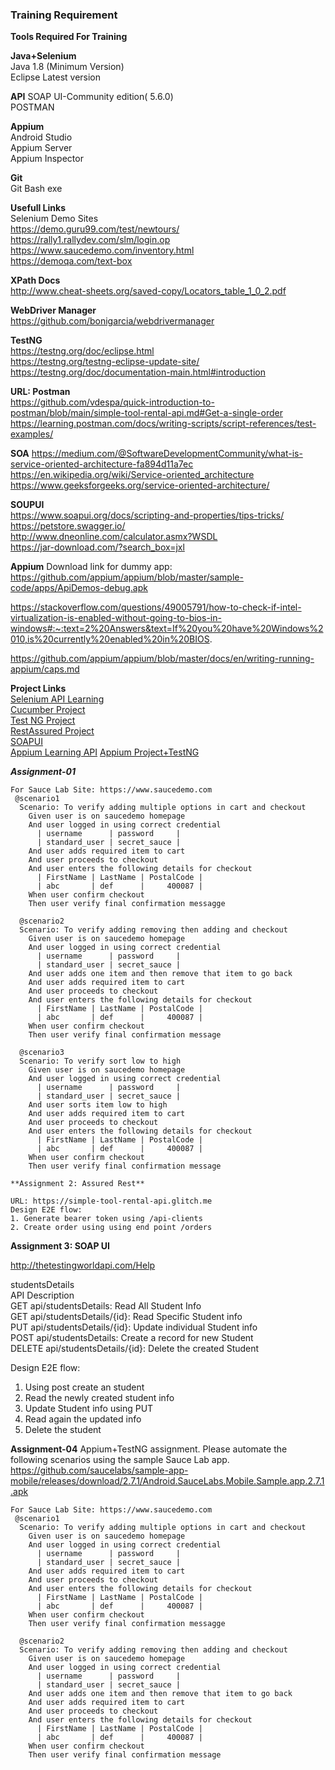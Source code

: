 
### Training Requirement

**Tools Required For Training**   

**Java+Selenium**    
Java 1.8 (Minimum Version)      
Eclipse Latest version    

**API** 
SOAP UI-Community edition( 5.6.0)  
POSTMAN

**Appium**    
Android Studio   
Appium Server  
Appium Inspector  

**Git**   
Git Bash exe  

**Usefull Links**    
Selenium Demo Sites   
https://demo.guru99.com/test/newtours/    
https://rally1.rallydev.com/slm/login.op    
https://www.saucedemo.com/inventory.html    
https://demoqa.com/text-box   

**XPath Docs**      
http://www.cheat-sheets.org/saved-copy/Locators_table_1_0_2.pdf   

**WebDriver Manager**   
https://github.com/bonigarcia/webdrivermanager    

**TestNG**      
https://testng.org/doc/eclipse.html   
https://testng.org/testng-eclipse-update-site/    
https://testng.org/doc/documentation-main.html#introduction   

**URL: Postman**      
https://github.com/vdespa/quick-introduction-to-postman/blob/main/simple-tool-rental-api.md#Get-a-single-order    
https://learning.postman.com/docs/writing-scripts/script-references/test-examples/    

**SOA**
https://medium.com/@SoftwareDevelopmentCommunity/what-is-service-oriented-architecture-fa894d11a7ec  
https://en.wikipedia.org/wiki/Service-oriented_architecture  
https://www.geeksforgeeks.org/service-oriented-architecture/  

**SOUPUI**      
https://www.soapui.org/docs/scripting-and-properties/tips-tricks/   
https://petstore.swagger.io/    
http://www.dneonline.com/calculator.asmx?WSDL   
https://jar-download.com/?search_box=jxl    

**Appium**
Download link for dummy app:    
https://github.com/appium/appium/blob/master/sample-code/apps/ApiDemos-debug.apk  

https://stackoverflow.com/questions/49005791/how-to-check-if-intel-virtualization-is-enabled-without-going-to-bios-in-windows#:~:text=2%20Answers&text=If%20you%20have%20Windows%2010,is%20currently%20enabled%20in%20BIOS.

https://github.com/appium/appium/blob/master/docs/en/writing-running-appium/caps.md

**Project Links**   
[Selenium API Learning](https://github.com/gsumit1/SeleniumDemo)  
[Cucumber Project](https://github.com/gsumit1/CucumberBDD)     
[Test NG Project](https://github.com/gsumit1/TestNGProject)  
[RestAssured Project](https://github.com/gsumit1/RestAssuredTrainingCode)  
[SOAPUI](https://github.com/gsumit1/SOAPUI_Projects)  
[Appium Learning API](https://github.com/gsumit1/AppiumLearning) 
[Appium Project+TestNG](https://github.com/gsumit1/AppiumProject)  


***Assignment-01***
~~~
For Sauce Lab Site: https://www.saucedemo.com   
 @scenario1   
  Scenario: To verify adding multiple options in cart and checkout    
    Given user is on saucedemo homepage   
    And user logged in using correct credential   
      | username      | password     |    
      | standard_user | secret_sauce |    
    And user adds required item to cart   
    And user proceeds to checkout   
    And user enters the following details for checkout    
      | FirstName | LastName | PostalCode |   
      | abc       | def      |     400087 |   
    When user confirm checkout    
    Then user verify final confirmation messagge    
      
  @scenario2    
  Scenario: To verify adding removing then adding and checkout      
    Given user is on saucedemo homepage   
    And user logged in using correct credential     
      | username      | password     |    
      | standard_user | secret_sauce |    
    And user adds one item and then remove that item to go back   
    And user adds required item to cart   
    And user proceeds to checkout   
    And user enters the following details for checkout    
      | FirstName | LastName | PostalCode |   
      | abc       | def      |     400087 |   
    When user confirm checkout    
    Then user verify final confirmation message   
      
  @scenario3    
  Scenario: To verify sort low to high    
    Given user is on saucedemo homepage   
    And user logged in using correct credential     
      | username      | password     |    
      | standard_user | secret_sauce |    
    And user sorts item low to high   
    And user adds required item to cart   
    And user proceeds to checkout   
    And user enters the following details for checkout    
      | FirstName | LastName | PostalCode |   
      | abc       | def      |     400087 |   
    When user confirm checkout    
    Then user verify final confirmation message   

**Assignment 2: Assured Rest**    

URL: https://simple-tool-rental-api.glitch.me   
Design E2E flow:      
1. Generate bearer token using /api-clients   
2. Create order using using end point /orders   
~~~        
**Assignment 3: SOAP UI**     

http://thetestingworldapi.com/Help      

  studentsDetails     
  API	Description     
  GET api/studentsDetails:	Read All Student Info     
  GET api/studentsDetails/{id}:	Read Specific Student info      
  PUT api/studentsDetails/{id}:	Update individual Student info      
  POST api/studentsDetails:	Create a record for new Student     
  DELETE api/studentsDetails/{id}:	Delete the created Student      

Design E2E flow:      

1. Using post create an student 
2. Read the newly created student info  
3. Update Student info using PUT  
4. Read again the updated info  
5. Delete the student  

**Assignment-04**
Appium+TestNG assignment.
Please automate the following scenarios using the sample Sauce Lab app.
https://github.com/saucelabs/sample-app-mobile/releases/download/2.7.1/Android.SauceLabs.Mobile.Sample.app.2.7.1.apk
~~~
For Sauce Lab Site: https://www.saucedemo.com   
 @scenario1   
  Scenario: To verify adding multiple options in cart and checkout    
    Given user is on saucedemo homepage   
    And user logged in using correct credential   
      | username      | password     |    
      | standard_user | secret_sauce |    
    And user adds required item to cart   
    And user proceeds to checkout   
    And user enters the following details for checkout    
      | FirstName | LastName | PostalCode |   
      | abc       | def      |     400087 |   
    When user confirm checkout    
    Then user verify final confirmation messagge    
      
  @scenario2    
  Scenario: To verify adding removing then adding and checkout      
    Given user is on saucedemo homepage   
    And user logged in using correct credential     
      | username      | password     |    
      | standard_user | secret_sauce |    
    And user adds one item and then remove that item to go back   
    And user adds required item to cart   
    And user proceeds to checkout   
    And user enters the following details for checkout    
      | FirstName | LastName | PostalCode |   
      | abc       | def      |     400087 |   
    When user confirm checkout    
    Then user verify final confirmation message  
